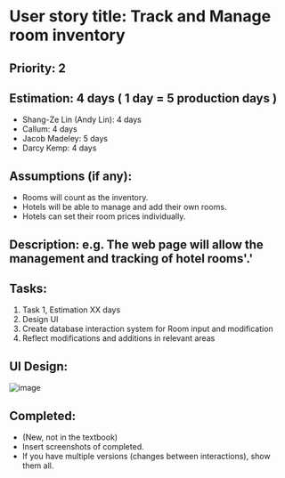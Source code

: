 # User story title: Track and Manage room inventory

## Priority: 2

## Estimation: 4 days ( 1 day = 5 production days  )

* Shang-Ze Lin (Andy Lin): 4 days
* Callum: 4 days
* Jacob Madeley: 5 days
* Darcy Kemp: 4 days

## Assumptions (if any):

* Rooms will count as the inventory.
* Hotels will be able to manage and add their own rooms.
* Hotels can set their room prices individually.

## Description: e.g. The web page will allow the management and tracking of hotel rooms'.'

## Tasks:

1. Task 1, Estimation XX days
2. Design UI
3. Create database interaction system for Room input and modification
4. Reflect modifications and additions in relevant areas

## UI Design:

![image](https://github.com/JacobMadeley/cp3407-project-v2024/assets/110138379/17dda377-38e2-4d98-9532-6a2a582b08b3)

## Completed:

* (New, not in the textbook)
* Insert screenshots of completed.
* If you have multiple versions (changes between interactions), show them all.
